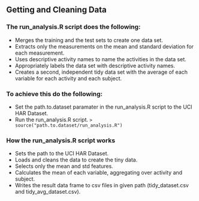 ## Getting and Cleaning Data

### The run_analysis.R script does the following:
* Merges the training and the test sets to create one data set.
* Extracts only the measurements on the mean and standard deviation for each measurement.
* Uses descriptive activity names to name the activities in the data set.
* Appropriately labels the data set with descriptive activity names.
* Creates a second, independent tidy data set with the average of each variable for each activity and each subject. 

### To achieve this do the following:
* Set the path.to.dataset paramater in the run_analysis.R script to the UCI HAR Dataset.
* Run the run_analysis.R script.
```> source("path.to.dataset/run_analysis.R")```

### How the run_analysis.R script works
* Sets the path to the UCI HAR Dataset.
* Loads and cleans the data to create the tiny data.
* Selects only the mean and std features.
* Calculates the mean of each variable, aggregating over activity and subject.
* Writes the result data frame to csv files in given path (tidy_dataset.csv and tidy_avg_dataset.csv).
